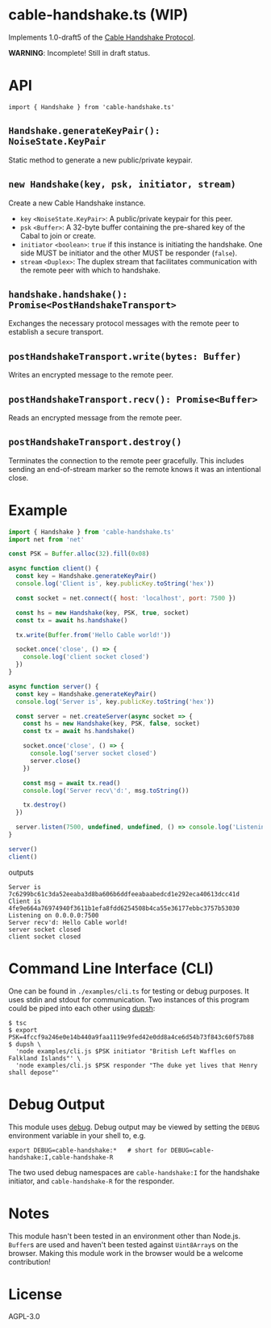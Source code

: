 # cable-handshake.ts (WIP)

Implements 1.0-draft5 of the [Cable Handshake Protocol](https://github.com/cabal-club/cable/blob/main/handshake.md).

**WARNING**: Incomplete! Still in draft status.

# API
```
import { Handshake } from 'cable-handshake.ts'
```

## `Handshake.generateKeyPair(): NoiseState.KeyPair`
Static method to generate a new public/private keypair.

## `new Handshake(key, psk, initiator, stream)`
Create a new Cable Handshake instance.

- `key` `<NoiseState.KeyPair>`: A public/private keypair for this peer.
- `psk` `<Buffer>`: A 32-byte buffer containing the pre-shared key of the Cabal to join or create.
- `initiator` `<boolean>`: `true` if this instance is initiating the handshake. One side MUST be initiator and the other MUST be responder (`false`).
- `stream` `<Duplex>`: The duplex stream that facilitates communication with the remote peer with which to handshake.

## `handshake.handshake(): Promise<PostHandshakeTransport>`
Exchanges the necessary protocol messages with the remote peer to establish a secure transport.

## `postHandshakeTransport.write(bytes: Buffer)`
Writes an encrypted message to the remote peer.

## `postHandshakeTransport.recv(): Promise<Buffer>`
Reads an encrypted message from the remote peer.

## `postHandshakeTransport.destroy()`
Terminates the connection to the remote peer gracefully. This includes sending an end-of-stream marker so the remote knows it was an intentional close.

# Example
```js
import { Handshake } from 'cable-handshake.ts'
import net from 'net'

const PSK = Buffer.alloc(32).fill(0x08)

async function client() {
  const key = Handshake.generateKeyPair()
  console.log('Client is', key.publicKey.toString('hex'))

  const socket = net.connect({ host: 'localhost', port: 7500 })

  const hs = new Handshake(key, PSK, true, socket)
  const tx = await hs.handshake()

  tx.write(Buffer.from('Hello Cable world!'))

  socket.once('close', () => {
    console.log('client socket closed')
  })
}

async function server() {
  const key = Handshake.generateKeyPair()
  console.log('Server is', key.publicKey.toString('hex'))

  const server = net.createServer(async socket => {
    const hs = new Handshake(key, PSK, false, socket)
    const tx = await hs.handshake()

    socket.once('close', () => {
      console.log('server socket closed')
      server.close()
    })

    const msg = await tx.read()
    console.log('Server recv\'d:', msg.toString())

    tx.destroy()
  })

  server.listen(7500, undefined, undefined, () => console.log('Listening on 0.0.0.0:7500'))
}

server()
client()
```
outputs
```
Server is 7c6299bc61c3da52eeaba3d8ba606b6ddfeeabaabedcd1e292eca40613dcc41d
Client is 4fe9e664a76974940f3611b1efa8fdd6254508b4ca55e36177ebbc3757b53030
Listening on 0.0.0.0:7500
Server recv'd: Hello Cable world!
server socket closed
client socket closed
```

# Command Line Interface (CLI)
One can be found in `./examples/cli.ts` for testing or debug purposes. It uses stdin and stdout for communication. Two instances of this program could be piped into each other using [dupsh](https://www.npmjs.com/package/dupsh):

```
$ tsc
$ export PSK=4fccf9a246e0e14b440a9faa1119e9fed42e0dd8a4ce6d54b73f843c60f57b88
$ dupsh \
  'node examples/cli.js $PSK initiator "British Left Waffles on Falkland Islands"' \
  'node examples/cli.js $PSK responder "The duke yet lives that Henry shall depose"'
```

# Debug Output
This module uses [debug](https://www.npmjs.com/package/debug). Debug output may be viewed by setting the `DEBUG` environment variable in your shell to, e.g.
```
export DEBUG=cable-handshake:*   # short for DEBUG=cable-handshake:I,cable-handshake-R
```
The two used debug namespaces are `cable-handshake:I` for the handshake initiator, and `cable-handshake-R` for the responder.

# Notes
This module hasn't been tested in an environment other than Node.js. `Buffer`s
are used and haven't been tested against `Uint8Array`s on the browser. Making
this module work in the browser would be a welcome contribution!

# License
AGPL-3.0

